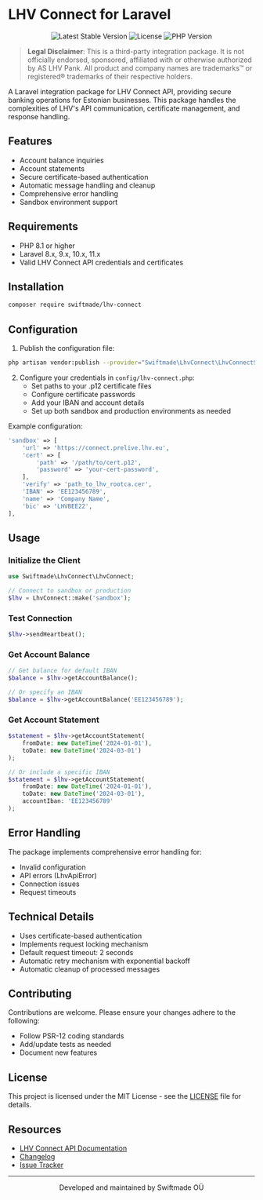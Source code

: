 # LHV Connect for Laravel

<p align="center">
    <img src="https://img.shields.io/packagist/v/swiftmade/lhv-connect.svg" alt="Latest Stable Version">
    <img src="https://img.shields.io/packagist/l/swiftmade/lhv-connect.svg" alt="License">
    <img src="https://img.shields.io/packagist/php-v/swiftmade/lhv-connect.svg" alt="PHP Version">
</p>

> **Legal Disclaimer**: This is a third-party integration package. It is not officially endorsed, sponsored, affiliated with or otherwise authorized by AS LHV Pank. All product and company names are trademarks™ or registered® trademarks of their respective holders.

A Laravel integration package for LHV Connect API, providing secure banking operations for Estonian businesses. This package handles the complexities of LHV's API communication, certificate management, and response handling.

## Features

- Account balance inquiries
- Account statements
- Secure certificate-based authentication
- Automatic message handling and cleanup
- Comprehensive error handling
- Sandbox environment support

## Requirements

- PHP 8.1 or higher
- Laravel 8.x, 9.x, 10.x, 11.x
- Valid LHV Connect API credentials and certificates

## Installation

```bash
composer require swiftmade/lhv-connect
```

## Configuration

1. Publish the configuration file:

```bash
php artisan vendor:publish --provider="Swiftmade\LhvConnect\LhvConnectServiceProvider"
```

2. Configure your credentials in `config/lhv-connect.php`:
   - Set paths to your .p12 certificate files
   - Configure certificate passwords
   - Add your IBAN and account details
   - Set up both sandbox and production environments as needed

Example configuration:
```php
'sandbox' => [
    'url' => 'https://connect.prelive.lhv.eu',
    'cert' => [
        'path' => '/path/to/cert.p12',
        'password' => 'your-cert-password',
    ],
    'verify' => 'path_to_lhv_rootca.cer',
    'IBAN' => 'EE123456789',
    'name' => 'Company Name',
    'bic' => 'LHVBEE22',
],
```

## Usage

### Initialize the Client

```php
use Swiftmade\LhvConnect\LhvConnect;

// Connect to sandbox or production
$lhv = LhvConnect::make('sandbox');
```

### Test Connection

```php
$lhv->sendHeartbeat();
```

### Get Account Balance

```php
// Get balance for default IBAN
$balance = $lhv->getAccountBalance();

// Or specify an IBAN
$balance = $lhv->getAccountBalance('EE123456789');
```

### Get Account Statement

```php
$statement = $lhv->getAccountStatement(
    fromDate: new DateTime('2024-01-01'),
    toDate: new DateTime('2024-03-01')
);

// Or include a specific IBAN
$statement = $lhv->getAccountStatement(
    fromDate: new DateTime('2024-01-01'),
    toDate: new DateTime('2024-03-01'),
    accountIban: 'EE123456789'
);
```

## Error Handling

The package implements comprehensive error handling for:
- Invalid configuration
- API errors (LhvApiError)
- Connection issues
- Request timeouts

## Technical Details

- Uses certificate-based authentication
- Implements request locking mechanism
- Default request timeout: 2 seconds
- Automatic retry mechanism with exponential backoff
- Automatic cleanup of processed messages

## Contributing

Contributions are welcome. Please ensure your changes adhere to the following:
- Follow PSR-12 coding standards
- Add/update tests as needed
- Document new features

## License

This project is licensed under the MIT License - see the [LICENSE](LICENSE) file for details.

## Resources

- [LHV Connect API Documentation](https://www.lhv.ee/en/connect)
- [Changelog](CHANGELOG.md)
- [Issue Tracker](https://github.com/swiftmade/lhv-connect/issues)

---

<p align="center">
Developed and maintained by Swiftmade OÜ
</p>
